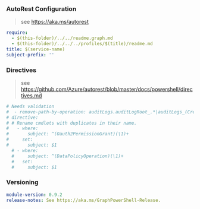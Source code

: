 
### AutoRest Configuration

> see https://aka.ms/autorest

``` yaml
require:
  - $(this-folder)/../../readme.graph.md
  - $(this-folder)/../../../profiles/$(title)/readme.md
title: $(service-name)
subject-prefix: ''
```

### Directives

> see https://github.com/Azure/autorest/blob/master/docs/powershell/directives.md

``` yaml
# Needs validation
#  - remove-path-by-operation: auditLogs.auditLogRoot_.*|auditLogs_(Create|Update|Delete).*
# directive:
# # Rename cmdlets with duplicates in their name.
#   - where:
#       subject: ^(Oauth2PermissionGrant)(\1)+
#     set:
#       subject: $1
  # - where:
  #     subject: ^(DataPolicyOperation)(\1)+
  #   set:
  #     subject: $1
```

### Versioning

``` yaml
module-version: 0.9.2
release-notes: See https://aka.ms/GraphPowerShell-Release.
```
